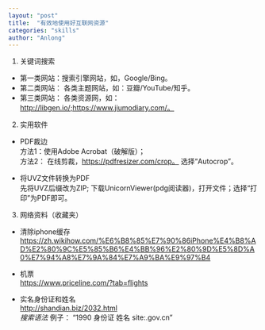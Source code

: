 ```yaml
---
layout: "post"
title:  "有效地使用好互联网资源"
categories: "skills"
author: "Anlong"
---
```

1. 关键词搜索
- 第一类网站：搜索引擎网站，如，Google/Bing。
- 第二类网站： 各类主题网站，如：豆瓣/YouTube/知乎。
- 第三类网站： 各类资源网，如：http://libgen.io/;https://www.jiumodiary.com/。

2. 实用软件  

- PDF裁边  
方法1：使用Adobe Acrobat（破解版）；  
方法2： 在线剪裁，https://pdfresizer.com/crop。  选择“Autocrop”。  

- 将UVZ文件转换为PDF  
先将UVZ后缀改为ZIP; 下载UnicornViewer(pdg阅读器)，打开文件；选择“打印”为PDF即可。


3. 网络资料（收藏夹）

- 清除iphone缓存  
https://zh.wikihow.com/%E6%B8%85%E7%90%86iPhone%E4%B8%AD%E2%80%9C%E5%85%B6%E4%BB%96%E2%80%9D%E5%8D%A0%E7%94%A8%E7%9A%84%E7%A9%BA%E9%97%B4  

- 机票  
https://www.priceline.com/?tab=flights  

- 实名身份证和姓名  
http://shandian.biz/2032.html  
*搜索语法* 例子： “1990 身份证 姓名 site:.gov.cn”  

